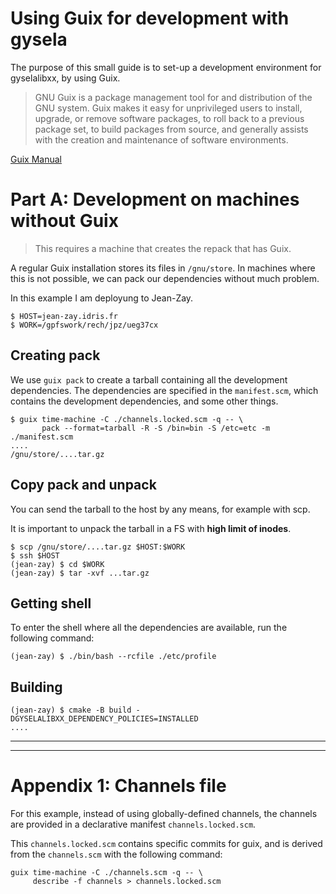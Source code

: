 # Using Guix for development with gysela

The purpose of this small guide is to set-up a development environment for gyselalibxx,
by using Guix.

> GNU Guix is a package management tool for and distribution of the GNU system. Guix makes it easy for unprivileged users to install, upgrade, or remove software packages, to roll back to a previous package set, to build packages from source, and generally assists with the creation and maintenance of software environments.

[Guix Manual](https://guix.gnu.org/manual/en/guix.html#Managing-Software-the-Guix-Way)

# Part A: Development on machines without Guix

> This requires a machine that creates the repack that has Guix.

A regular Guix installation stores its files in `/gnu/store`. In machines where
this is not possible, we can pack our dependencies without much problem.

In this example I am deployung to Jean-Zay.

```
$ HOST=jean-zay.idris.fr
$ WORK=/gpfswork/rech/jpz/ueg37cx
```

## Creating pack

We use `guix pack` to create a tarball containing all the development dependencies.
The dependencies are specified in the `manifest.scm`, which contains the development
dependencies, and some other things.

```
$ guix time-machine -C ./channels.locked.scm -q -- \
       pack --format=tarball -R -S /bin=bin -S /etc=etc -m ./manifest.scm
....
/gnu/store/....tar.gz
```

## Copy pack and unpack

You can send the tarball to the host by any means, for example with scp.

It is important to unpack the tarball in a FS with **high limit of inodes**.

```
$ scp /gnu/store/....tar.gz $HOST:$WORK
$ ssh $HOST
(jean-zay) $ cd $WORK
(jean-zay) $ tar -xvf ...tar.gz
```

## Getting shell

To enter the shell where all the dependencies are available, run the following command:

```
(jean-zay) $ ./bin/bash --rcfile ./etc/profile
```

## Building

```
(jean-zay) $ cmake -B build -DGYSELALIBXX_DEPENDENCY_POLICIES=INSTALLED
....
```

----
----


# Appendix 1: Channels file

For this example, instead of using globally-defined channels, the channels are
provided in a declarative manifest `channels.locked.scm`.

This `channels.locked.scm` contains specific commits for guix, and is derived
from the `channels.scm` with the following command:


```
guix time-machine -C ./channels.scm -q -- \
     describe -f channels > channels.locked.scm
```
